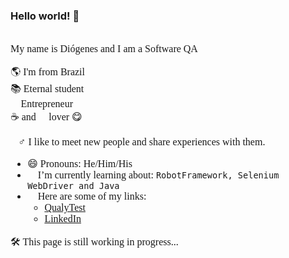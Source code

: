 ### Hello world! 👋 

<!--
**DioChagas/DioChagas** is a ✨ _special_ ✨ repository because its `README.md` (this file) appears on your GitHub profile.-->
<span style="font-family:Consolas; font-size:12pt;">
<br>
My name is Diógenes and I am a Software QA 👨‍💻

:earth_americas: I'm from Brazil <br>
📚 Eternal student <br>
🚀 Entrepreneur <br>
☕ and 🍫 lover 😋<br>

🙋‍♂ I like to meet new people and share experiences with them.

+ 😄 Pronouns: He/Him/His
+ 🌱 I’m currently learning about: ```RobotFramework, Selenium WebDriver and Java```
+ 🔗 Here are some of my links:
	+ [QualyTest](https://www.instagram.com/qualytest/)
	+ [LinkedIn](https://www.linkedin.com/in/diogeneschagas/)


🛠 This page is still working in progress... 🧰

</span>
